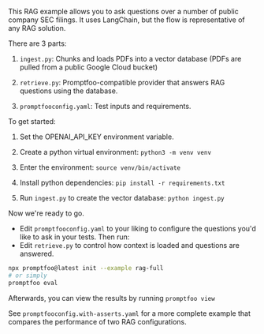 This RAG example allows you to ask questions over a number of public company SEC filings. It uses LangChain, but the flow is representative of any RAG solution.

There are 3 parts:

1. `ingest.py`: Chunks and loads PDFs into a vector database (PDFs are pulled from a public Google Cloud bucket)

1. `retrieve.py`: Promptfoo-compatible provider that answers RAG questions using the database.

1. `promptfooconfig.yaml`: Test inputs and requirements.

To get started:

1. Set the OPENAI_API_KEY environment variable.

1. Create a python virtual environment: `python3 -m venv venv`

1. Enter the environment: `source venv/bin/activate`

1. Install python dependencies: `pip install -r requirements.txt`

1. Run `ingest.py` to create the vector database: `python ingest.py`

Now we're ready to go.

- Edit `promptfooconfig.yaml` to your liking to configure the questions you'd like to ask in your tests. Then run:
- Edit `retrieve.py` to control how context is loaded and questions are answered.

```bash
npx promptfoo@latest init --example rag-full
# or simply
promptfoo eval
```

Afterwards, you can view the results by running `promptfoo view`

See `promptfooconfig.with-asserts.yaml` for a more complete example that compares the performance of two RAG configurations.
